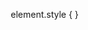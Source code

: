 element.style {
}
<style>
*, ::after, ::before {
    box-sizing: border-box;
    border-width: 0;
    border-style: solid;
    border-color: #e5e7eb;
}
<style>
*, ::before, ::after {
    --tw-border-spacing-x: 0;
    --tw-border-spacing-y: 0;
    --tw-translate-x: 0;
    --tw-translate-y: 0;
    --tw-rotate: 0;
    --tw-skew-x: 0;
    --tw-skew-y: 0;
    --tw-scale-x: 1;
    --tw-scale-y: 1;
    --tw-pan-x: ;
    --tw-pan-y: ;
    --tw-pinch-zoom: ;
    --tw-scroll-snap-strictness: proximity;
    --tw-gradient-from-position: ;
    --tw-gradient-via-position: ;
    --tw-gradient-to-position: ;
    --tw-ordinal: ;
    --tw-slashed-zero: ;
    --tw-numeric-figure: ;
    --tw-numeric-spacing: ;
    --tw-numeric-fraction: ;
    --tw-ring-inset: ;
    --tw-ring-offset-width: 0px;
    --tw-ring-offset-color: #fff;
    --tw-ring-color: rgb(59 130 246 / 0.5);
    --tw-ring-offset-shadow: 0 0 #0000;
    --tw-ring-shadow: 0 0 #0000;
    --tw-shadow: 0 0 #0000;
    --tw-shadow-colored: 0 0 #0000;
    --tw-blur: ;
    --tw-brightness: ;
    --tw-contrast: ;
    --tw-grayscale: ;
    --tw-hue-rotate: ;
    --tw-invert: ;
    --tw-saturate: ;
    --tw-sepia: ;
    --tw-drop-shadow: ;
    --tw-backdrop-blur: ;
    --tw-backdrop-brightness: ;
    --tw-backdrop-contrast: ;
    --tw-backdrop-grayscale: ;
    --tw-backdrop-hue-rotate: ;
    --tw-backdrop-invert: ;
    --tw-backdrop-opacity: ;
    --tw-backdrop-saturate: ;
    --tw-backdrop-sepia: ;
    --tw-contain-size: ;
    --tw-contain-layout: ;
    --tw-contain-paint: ;
Show all properties (1 more)
}
user agent stylesheet
tbody {
    display: table-row-group;
    vertical-align: middle;
    unicode-bidi: isolate;
    border-color: inherit;
}
<style>
table {
    text-indent: 0;
    border-color: inherit;
    border-collapse: collapse;
}
table {
    width: 100%;
    border-collapse: collapse;
    font-size: 14px;
    color: #333;
}
<style>
*, ::before, ::after {
    --tw-border-spacing-x: 0;
    --tw-border-spacing-y: 0;
    --tw-translate-x: 0;
    --tw-translate-y: 0;
    --tw-rotate: 0;
    --tw-skew-x: 0;
    --tw-skew-y: 0;
    --tw-scale-x: 1;
    --tw-scale-y: 1;
    --tw-pan-x: ;
    --tw-pan-y: ;
    --tw-pinch-zoom: ;
    --tw-scroll-snap-strictness: proximity;
    --tw-gradient-from-position: ;
    --tw-gradient-via-position: ;
    --tw-gradient-to-position: ;
    --tw-ordinal: ;
    --tw-slashed-zero: ;
    --tw-numeric-figure: ;
    --tw-numeric-spacing: ;
    --tw-numeric-fraction: ;
    --tw-ring-inset: ;
    --tw-ring-offset-width: 0px;
    --tw-ring-offset-color: #fff;
    --tw-ring-color: rgb(59 130 246 / 0.5);
    --tw-ring-offset-shadow: 0 0 #0000;
    --tw-ring-shadow: 0 0 #0000;
    --tw-shadow: 0 0 #0000;
    --tw-shadow-colored: 0 0 #0000;
    --tw-blur: ;
    --tw-brightness: ;
    --tw-contrast: ;
    --tw-grayscale: ;
    --tw-hue-rotate: ;
    --tw-invert: ;
    --tw-saturate: ;
    --tw-sepia: ;
    --tw-drop-shadow: ;
    --tw-backdrop-blur: ;
    --tw-backdrop-brightness: ;
    --tw-backdrop-contrast: ;
    --tw-backdrop-grayscale: ;
    --tw-backdrop-hue-rotate: ;
    --tw-backdrop-invert: ;
    --tw-backdrop-opacity: ;
    --tw-backdrop-saturate: ;
    --tw-backdrop-sepia: ;
    --tw-contain-size: ;
    --tw-contain-layout: ;
    --tw-contain-paint: ;
Show all properties (1 more)
}
user agent stylesheet
table {
    border-collapse: separate;
    text-indent: initial;
    border-spacing: 2px;
}
<style>
*, ::before, ::after {
    --tw-border-spacing-x: 0;
    --tw-border-spacing-y: 0;
    --tw-translate-x: 0;
    --tw-translate-y: 0;
    --tw-rotate: 0;
    --tw-skew-x: 0;
    --tw-skew-y: 0;
    --tw-scale-x: 1;
    --tw-scale-y: 1;
    --tw-pan-x: ;
    --tw-pan-y: ;
    --tw-pinch-zoom: ;
    --tw-scroll-snap-strictness: proximity;
    --tw-gradient-from-position: ;
    --tw-gradient-via-position: ;
    --tw-gradient-to-position: ;
    --tw-ordinal: ;
    --tw-slashed-zero: ;
    --tw-numeric-figure: ;
    --tw-numeric-spacing: ;
    --tw-numeric-fraction: ;
    --tw-ring-inset: ;
    --tw-ring-offset-width: 0px;
    --tw-ring-offset-color: #fff;
    --tw-ring-color: rgb(59 130 246 / 0.5);
    --tw-ring-offset-shadow: 0 0 #0000;
    --tw-ring-shadow: 0 0 #0000;
    --tw-shadow: 0 0 #0000;
    --tw-shadow-colored: 0 0 #0000;
    --tw-blur: ;
    --tw-brightness: ;
    --tw-contrast: ;
    --tw-grayscale: ;
    --tw-hue-rotate: ;
    --tw-invert: ;
    --tw-saturate: ;
    --tw-sepia: ;
    --tw-drop-shadow: ;
    --tw-backdrop-blur: ;
    --tw-backdrop-brightness: ;
    --tw-backdrop-contrast: ;
    --tw-backdrop-grayscale: ;
    --tw-backdrop-hue-rotate: ;
    --tw-backdrop-invert: ;
    --tw-backdrop-opacity: ;
    --tw-backdrop-saturate: ;
    --tw-backdrop-sepia: ;
    --tw-contain-size: ;
    --tw-contain-layout: ;
    --tw-contain-paint: ;
Show all properties (1 more)
}
<style>
*, ::before, ::after {
    --tw-border-spacing-x: 0;
    --tw-border-spacing-y: 0;
    --tw-translate-x: 0;
    --tw-translate-y: 0;
    --tw-rotate: 0;
    --tw-skew-x: 0;
    --tw-skew-y: 0;
    --tw-scale-x: 1;
    --tw-scale-y: 1;
    --tw-pan-x: ;
    --tw-pan-y: ;
    --tw-pinch-zoom: ;
    --tw-scroll-snap-strictness: proximity;
    --tw-gradient-from-position: ;
    --tw-gradient-via-position: ;
    --tw-gradient-to-position: ;
    --tw-ordinal: ;
    --tw-slashed-zero: ;
    --tw-numeric-figure: ;
    --tw-numeric-spacing: ;
    --tw-numeric-fraction: ;
    --tw-ring-inset: ;
    --tw-ring-offset-width: 0px;
    --tw-ring-offset-color: #fff;
    --tw-ring-color: rgb(59 130 246 / 0.5);
    --tw-ring-offset-shadow: 0 0 #0000;
    --tw-ring-shadow: 0 0 #0000;
    --tw-shadow: 0 0 #0000;
    --tw-shadow-colored: 0 0 #0000;
    --tw-blur: ;
    --tw-brightness: ;
    --tw-contrast: ;
    --tw-grayscale: ;
    --tw-hue-rotate: ;
    --tw-invert: ;
    --tw-saturate: ;
    --tw-sepia: ;
    --tw-drop-shadow: ;
    --tw-backdrop-blur: ;
    --tw-backdrop-brightness: ;
    --tw-backdrop-contrast: ;
    --tw-backdrop-grayscale: ;
    --tw-backdrop-hue-rotate: ;
    --tw-backdrop-invert: ;
    --tw-backdrop-opacity: ;
    --tw-backdrop-saturate: ;
    --tw-backdrop-sepia: ;
    --tw-contain-size: ;
    --tw-contain-layout: ;
    --tw-contain-paint: ;
Show all properties (1 more)
}
<style>
*, ::before, ::after {
    --tw-border-spacing-x: 0;
    --tw-border-spacing-y: 0;
    --tw-translate-x: 0;
    --tw-translate-y: 0;
    --tw-rotate: 0;
    --tw-skew-x: 0;
    --tw-skew-y: 0;
    --tw-scale-x: 1;
    --tw-scale-y: 1;
    --tw-pan-x: ;
    --tw-pan-y: ;
    --tw-pinch-zoom: ;
    --tw-scroll-snap-strictness: proximity;
    --tw-gradient-from-position: ;
    --tw-gradient-via-position: ;
    --tw-gradient-to-position: ;
    --tw-ordinal: ;
    --tw-slashed-zero: ;
    --tw-numeric-figure: ;
    --tw-numeric-spacing: ;
    --tw-numeric-fraction: ;
    --tw-ring-inset: ;
    --tw-ring-offset-width: 0px;
    --tw-ring-offset-color: #fff;
    --tw-ring-color: rgb(59 130 246 / 0.5);
    --tw-ring-offset-shadow: 0 0 #0000;
    --tw-ring-shadow: 0 0 #0000;
    --tw-shadow: 0 0 #0000;
    --tw-shadow-colored: 0 0 #0000;
    --tw-blur: ;
    --tw-brightness: ;
    --tw-contrast: ;
    --tw-grayscale: ;
    --tw-hue-rotate: ;
    --tw-invert: ;
    --tw-saturate: ;
    --tw-sepia: ;
    --tw-drop-shadow: ;
    --tw-backdrop-blur: ;
    --tw-backdrop-brightness: ;
    --tw-backdrop-contrast: ;
    --tw-backdrop-grayscale: ;
    --tw-backdrop-hue-rotate: ;
    --tw-backdrop-invert: ;
    --tw-backdrop-opacity: ;
    --tw-backdrop-saturate: ;
    --tw-backdrop-sepia: ;
    --tw-contain-size: ;
    --tw-contain-layout: ;
    --tw-contain-paint: ;
Show all properties (1 more)
}
<style>
*, ::before, ::after {
    --tw-border-spacing-x: 0;
    --tw-border-spacing-y: 0;
    --tw-translate-x: 0;
    --tw-translate-y: 0;
    --tw-rotate: 0;
    --tw-skew-x: 0;
    --tw-skew-y: 0;
    --tw-scale-x: 1;
    --tw-scale-y: 1;
    --tw-pan-x: ;
    --tw-pan-y: ;
    --tw-pinch-zoom: ;
    --tw-scroll-snap-strictness: proximity;
    --tw-gradient-from-position: ;
    --tw-gradient-via-position: ;
    --tw-gradient-to-position: ;
    --tw-ordinal: ;
    --tw-slashed-zero: ;
    --tw-numeric-figure: ;
    --tw-numeric-spacing: ;
    --tw-numeric-fraction: ;
    --tw-ring-inset: ;
    --tw-ring-offset-width: 0px;
    --tw-ring-offset-color: #fff;
    --tw-ring-color: rgb(59 130 246 / 0.5);
    --tw-ring-offset-shadow: 0 0 #0000;
    --tw-ring-shadow: 0 0 #0000;
    --tw-shadow: 0 0 #0000;
    --tw-shadow-colored: 0 0 #0000;
    --tw-blur: ;
    --tw-brightness: ;
    --tw-contrast: ;
    --tw-grayscale: ;
    --tw-hue-rotate: ;
    --tw-invert: ;
    --tw-saturate: ;
    --tw-sepia: ;
    --tw-drop-shadow: ;
    --tw-backdrop-blur: ;
    --tw-backdrop-brightness: ;
    --tw-backdrop-contrast: ;
    --tw-backdrop-grayscale: ;
    --tw-backdrop-hue-rotate: ;
    --tw-backdrop-invert: ;
    --tw-backdrop-opacity: ;
    --tw-backdrop-saturate: ;
    --tw-backdrop-sepia: ;
    --tw-contain-size: ;
    --tw-contain-layout: ;
    --tw-contain-paint: ;
Show all properties (1 more)
}
.text-on-background {
    color: var(--color-text-main);
}
<style>
body {
    margin: 0;
    line-height: inherit;
}
body {
    font-family: 'Segoe UI', 'Roboto', 'Helvetica Neue', Arial, sans-serif, 'Apple Color Emoji', 'Segoe UI Emoji', 'Segoe UI Symbol';
    background-color: transparent;
}
body {
    font-family: "Noto Sans JP", "Inter", sans-serif;
}
<style>
*, ::before, ::after {
    --tw-border-spacing-x: 0;
    --tw-border-spacing-y: 0;
    --tw-translate-x: 0;
    --tw-translate-y: 0;
    --tw-rotate: 0;
    --tw-skew-x: 0;
    --tw-skew-y: 0;
    --tw-scale-x: 1;
    --tw-scale-y: 1;
    --tw-pan-x: ;
    --tw-pan-y: ;
    --tw-pinch-zoom: ;
    --tw-scroll-snap-strictness: proximity;
    --tw-gradient-from-position: ;
    --tw-gradient-via-position: ;
    --tw-gradient-to-position: ;
    --tw-ordinal: ;
    --tw-slashed-zero: ;
    --tw-numeric-figure: ;
    --tw-numeric-spacing: ;
    --tw-numeric-fraction: ;
    --tw-ring-inset: ;
    --tw-ring-offset-width: 0px;
    --tw-ring-offset-color: #fff;
    --tw-ring-color: rgb(59 130 246 / 0.5);
    --tw-ring-offset-shadow: 0 0 #0000;
    --tw-ring-shadow: 0 0 #0000;
    --tw-shadow: 0 0 #0000;
    --tw-shadow-colored: 0 0 #0000;
    --tw-blur: ;
    --tw-brightness: ;
    --tw-contrast: ;
    --tw-grayscale: ;
    --tw-hue-rotate: ;
    --tw-invert: ;
    --tw-saturate: ;
    --tw-sepia: ;
    --tw-drop-shadow: ;
    --tw-backdrop-blur: ;
    --tw-backdrop-brightness: ;
    --tw-backdrop-contrast: ;
    --tw-backdrop-grayscale: ;
    --tw-backdrop-hue-rotate: ;
    --tw-backdrop-invert: ;
    --tw-backdrop-opacity: ;
    --tw-backdrop-saturate: ;
    --tw-backdrop-sepia: ;
    --tw-contain-size: ;
    --tw-contain-layout: ;
    --tw-contain-paint: ;
Show all properties (1 more)
}
:root {
    --color-base-white: #FFFFFF;
    --color-base-black: #000000;
    --color-base-background-main: #FFFFFF;
    --color-base-background-sub: #F8F8F8;
    --color-base-card: #FFFFFF;
    --color-base-border-divider: #E0E0E0;
    --color-base-shadow-soft: none;
    --color-base-shadow-strong: none;
    --color-text-main: #1A1A1A;
    --color-text-sub: #6B6B6B;
    --color-primary: var(--color-brand-base-primary);
    --color-text-disabled: #AAAAAA;
    --color-brand-base-primary: #4285F4;
    --color-brand-base-secondary: #BDBDBD;
    --gradient-brand-accent: linear-gradient(90deg, var(--color-brand-base-primary) 0%, var(--color-brand-base-secondary) 100%);
    --color-state-info: #2196F3;
    --color-state-success: #4CAF50;
    --color-state-warning: #FFC107;
    --color-state-error: #D32F2F;
    --color-state-on-info: #FFFFFF;
    --color-state-on-success: #FFFFFF;
    --color-state-on-warning: #1A1A1A;
    --color-state-on-error: #FFFFFF;
    --color-button-primary-bg: #4285F4;
    --color-button-primary-text: #FFFFFF;
    --color-button-primary-hover-bg: #3367D6;
    --color-button-secondary-bg: #E0EDFF;
    --color-button-secondary-text: #1A1A1A;
    --color-button-secondary-hover-bg: #9E9E9E;
    --color-button-danger-bg: #D32F2F;
    --color-button-danger-text: #FFFFFF;
    --color-button-danger-hover-bg: #B02727;
    --color-button-disabled-bg: #E0E0E0;
    --color-button-disabled-text: #AAAAAA;
    --color-input-bg: #FFFFFF;
    --color-input-text: #1A1A1A;
    --color-input-placeholder: #B0B0B0;
    --color-input-border-default: #D0D0D0;
    --color-input-border-focus: var(--color-brand-base-primary);
    --color-input-border-error: #D32F2F;
    --color-input-text-error: #D32F2F;
    --color-input-disabled-bg: #F5F5F5;
    --color-input-disabled-text: #AAAAAA;
    --color-secondary: var(--color-brand-base-secondary);
    --color-on-secondary: var(--color-state-on-info);
    --color-secondary-container: var(--color-button-secondary-bg);
    --color-on-secondary-container: var(--color-button-secondary-text);
    --color-error: var(--color-state-error);
    --color-on-error: var(--color-state-on-error);
    --color-error-container: var(--color-state-error);
Show all properties (13 more)
}
<style>
:host, html {
    line-height: 1.5;
    -webkit-text-size-adjust: 100%;
    -moz-tab-size: 4;
    tab-size: 4;
    font-family: ui-sans-serif, system-ui, sans-serif, "Apple Color Emoji", "Segoe UI Emoji", "Segoe UI Symbol", "Noto Color Emoji";
    font-feature-settings: normal;
    font-variation-settings: normal;
    -webkit-tap-highlight-color: transparent;
}
<style>
*, ::before, ::after {
    --tw-border-spacing-x: 0;
    --tw-border-spacing-y: 0;
    --tw-translate-x: 0;
    --tw-translate-y: 0;
    --tw-rotate: 0;
    --tw-skew-x: 0;
    --tw-skew-y: 0;
    --tw-scale-x: 1;
    --tw-scale-y: 1;
    --tw-pan-x: ;
    --tw-pan-y: ;
    --tw-pinch-zoom: ;
    --tw-scroll-snap-strictness: proximity;
    --tw-gradient-from-position: ;
    --tw-gradient-via-position: ;
    --tw-gradient-to-position: ;
    --tw-ordinal: ;
    --tw-slashed-zero: ;
    --tw-numeric-figure: ;
    --tw-numeric-spacing: ;
    --tw-numeric-fraction: ;
    --tw-ring-inset: ;
    --tw-ring-offset-width: 0px;
    --tw-ring-offset-color: #fff;
    --tw-ring-color: rgb(59 130 246 / 0.5);
    --tw-ring-offset-shadow: 0 0 #0000;
    --tw-ring-shadow: 0 0 #0000;
    --tw-shadow: 0 0 #0000;
    --tw-shadow-colored: 0 0 #0000;
    --tw-blur: ;
    --tw-brightness: ;
    --tw-contrast: ;
    --tw-grayscale: ;
    --tw-hue-rotate: ;
    --tw-invert: ;
    --tw-saturate: ;
    --tw-sepia: ;
    --tw-drop-shadow: ;
    --tw-backdrop-blur: ;
    --tw-backdrop-brightness: ;
    --tw-backdrop-contrast: ;
    --tw-backdrop-grayscale: ;
    --tw-backdrop-hue-rotate: ;
    --tw-backdrop-invert: ;
    --tw-backdrop-opacity: ;
    --tw-backdrop-saturate: ;
    --tw-backdrop-sepia: ;
    --tw-contain-size: ;
    --tw-contain-layout: ;
    --tw-contain-paint: ;
Show all properties (1 more)
}
<style>
::after, ::before {
    --tw-content: '';
}
<style>
*, ::after, ::before {
    box-sizing: border-box;
    border-width: 0;
    border-style: solid;
    border-color: #e5e7eb;
}
<style>
*, ::before, ::after {
    --tw-border-spacing-x: 0;
    --tw-border-spacing-y: 0;
    --tw-translate-x: 0;
    --tw-translate-y: 0;
    --tw-rotate: 0;
    --tw-skew-x: 0;
    --tw-skew-y: 0;
    --tw-scale-x: 1;
    --tw-scale-y: 1;
    --tw-pan-x: ;
    --tw-pan-y: ;
    --tw-pinch-zoom: ;
    --tw-scroll-snap-strictness: proximity;
    --tw-gradient-from-position: ;
    --tw-gradient-via-position: ;
    --tw-gradient-to-position: ;
    --tw-ordinal: ;
    --tw-slashed-zero: ;
    --tw-numeric-figure: ;
    --tw-numeric-spacing: ;
    --tw-numeric-fraction: ;
    --tw-ring-inset: ;
    --tw-ring-offset-width: 0px;
    --tw-ring-offset-color: #fff;
    --tw-ring-color: rgb(59 130 246 / 0.5);
    --tw-ring-offset-shadow: 0 0 #0000;
    --tw-ring-shadow: 0 0 #0000;
    --tw-shadow: 0 0 #0000;
    --tw-shadow-colored: 0 0 #0000;
    --tw-blur: ;
    --tw-brightness: ;
    --tw-contrast: ;
    --tw-grayscale: ;
    --tw-hue-rotate: ;
    --tw-invert: ;
    --tw-saturate: ;
    --tw-sepia: ;
    --tw-drop-shadow: ;
    --tw-backdrop-blur: ;
    --tw-backdrop-brightness: ;
    --tw-backdrop-contrast: ;
    --tw-backdrop-grayscale: ;
    --tw-backdrop-hue-rotate: ;
    --tw-backdrop-invert: ;
    --tw-backdrop-opacity: ;
    --tw-backdrop-saturate: ;
    --tw-backdrop-sepia: ;
    --tw-contain-size: ;
    --tw-contain-layout: ;
    --tw-contain-paint: ;
Show all properties (1 more)
}
<style>
::after, ::before {
    --tw-content: '';
}
<style>
*, ::after, ::before {
    box-sizing: border-box;
    border-width: 0;
    border-style: solid;
    border-color: #e5e7eb;
}
<style>
*, ::before, ::after {
    --tw-border-spacing-x: 0;
    --tw-border-spacing-y: 0;
    --tw-translate-x: 0;
    --tw-translate-y: 0;
    --tw-rotate: 0;
    --tw-skew-x: 0;
    --tw-skew-y: 0;
    --tw-scale-x: 1;
    --tw-scale-y: 1;
    --tw-pan-x: ;
    --tw-pan-y: ;
    --tw-pinch-zoom: ;
    --tw-scroll-snap-strictness: proximity;
    --tw-gradient-from-position: ;
    --tw-gradient-via-position: ;
    --tw-gradient-to-position: ;
    --tw-ordinal: ;
    --tw-slashed-zero: ;
    --tw-numeric-figure: ;
    --tw-numeric-spacing: ;
    --tw-numeric-fraction: ;
    --tw-ring-inset: ;
    --tw-ring-offset-width: 0px;
    --tw-ring-offset-color: #fff;
    --tw-ring-color: rgb(59 130 246 / 0.5);
    --tw-ring-offset-shadow: 0 0 #0000;
    --tw-ring-shadow: 0 0 #0000;
    --tw-shadow: 0 0 #0000;
    --tw-shadow-colored: 0 0 #0000;
    --tw-blur: ;
    --tw-brightness: ;
    --tw-contrast: ;
    --tw-grayscale: ;
    --tw-hue-rotate: ;
    --tw-invert: ;
    --tw-saturate: ;
    --tw-sepia: ;
    --tw-drop-shadow: ;
    --tw-backdrop-blur: ;
    --tw-backdrop-brightness: ;
    --tw-backdrop-contrast: ;
    --tw-backdrop-grayscale: ;
    --tw-backdrop-hue-rotate: ;
    --tw-backdrop-invert: ;
    --tw-backdrop-opacity: ;
    --tw-backdrop-saturate: ;
    --tw-backdrop-sepia: ;
    --tw-contain-size: ;
    --tw-contain-layout: ;
    --tw-contain-paint: ;
Show all properties (1 more)
}
<style>
::backdrop {
    --tw-border-spacing-x: 0;
    --tw-border-spacing-y: 0;
    --tw-translate-x: 0;
    --tw-translate-y: 0;
    --tw-rotate: 0;
    --tw-skew-x: 0;
    --tw-skew-y: 0;
    --tw-scale-x: 1;
    --tw-scale-y: 1;
    --tw-pan-x: ;
    --tw-pan-y: ;
    --tw-pinch-zoom: ;
    --tw-scroll-snap-strictness: proximity;
    --tw-gradient-from-position: ;
    --tw-gradient-via-position: ;
    --tw-gradient-to-position: ;
    --tw-ordinal: ;
    --tw-slashed-zero: ;
    --tw-numeric-figure: ;
    --tw-numeric-spacing: ;
    --tw-numeric-fraction: ;
    --tw-ring-inset: ;
    --tw-ring-offset-width: 0px;
    --tw-ring-offset-color: #fff;
    --tw-ring-color: rgb(59 130 246 / 0.5);
    --tw-ring-offset-shadow: 0 0 #0000;
    --tw-ring-shadow: 0 0 #0000;
    --tw-shadow: 0 0 #0000;
    --tw-shadow-colored: 0 0 #0000;
    --tw-blur: ;
    --tw-brightness: ;
    --tw-contrast: ;
    --tw-grayscale: ;
    --tw-hue-rotate: ;
    --tw-invert: ;
    --tw-saturate: ;
    --tw-sepia: ;
    --tw-drop-shadow: ;
    --tw-backdrop-blur: ;
    --tw-backdrop-brightness: ;
    --tw-backdrop-contrast: ;
    --tw-backdrop-grayscale: ;
    --tw-backdrop-hue-rotate: ;
    --tw-backdrop-invert: ;
    --tw-backdrop-opacity: ;
    --tw-backdrop-saturate: ;
    --tw-backdrop-sepia: ;
    --tw-contain-size: ;
    --tw-contain-layout: ;
    --tw-contain-paint: ;
Show all properties (1 more)
}
::-webkit-scrollbar {
    width: 8px;
    height: 8px;
}
::-webkit-scrollbar-thumb {
    background: #94a3b8;
    border-radius: 4px;
}
::-webkit-scrollbar-track {
    background: var(--color-base-background-sub);
}**要件定義書: サンプルページ**

**1. 概要**

*   **目的**:
    *   共通のヘッダーとサイドバーを持つアプリケーションシェル内に、静的な名刺リストを表示する。
    *   基本的なHTML/CSSの統合と表示機能の検証を目的とする。

**2. 機能要件**

*   **2.1. ページアクセス**
    *   **ページアクセスフロー**:
        *   `sample/index.html`をブラウザで直接開くことでアクセス可能。
    *   **表示項目**:
        *   **名刺情報**:
            *   会社ロゴ（画像）
            *   会社名
            *   役職
            *   氏名
        *   **回答情報**:
            *   回答ID
        *   **更新情報**:
            *   最終更新日
        *   **アクション**:
            *   詳細ボタン（クリックしても何も起こらない静的なボタン）

*   **2.2. リスト表示の詳細**
    *   **ソート機能**: なし
    *   **フィルタリング機能**: なし
    *   **ページネーション機能**: なし
    *   **検索機能**: なし

*   **2.3. データ表示**
    *   データはHTML内に直接記述された静的なものである。
    *   外部からのデータ取得機能は持たない。

*   **2.4. 編集機能**: なし

**3. 非機能要件**

*   **パフォーマンス**: 静的ページのため、特別なパフォーマンス要件なし。
*   **セキュリティ**: 認証・認可機能なし。
*   **ブラウザ互換性**: 主要なモダンブラウザ（Chrome, Firefox, Edge, Safariの最新版）で表示可能であること。

**4. 今後の検討事項**

*   動的なデータ表示（JavaScriptによるデータ取得とテーブル生成）。
*   ソート、フィルタリング、ページネーション、検索機能の追加。
*   詳細ボタンの機能実装（モーダル表示など）。
*   名刺情報の編集機能。
*   レスポンシブデザインの最適化。
